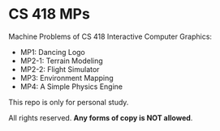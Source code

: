 # CS 418 MPs
Machine Problems of CS 418 Interactive Computer Graphics:

- MP1: Dancing Logo
- MP2-1: Terrain Modeling
- MP2-2: Flight Simulator
- MP3: Environment Mapping
- MP4: A Simple Physics Engine

This repo is only for personal study. 

All rights reserved. **Any forms of copy is NOT allowed**.

